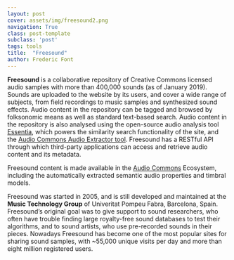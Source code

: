```yaml
---
layout: post
cover: assets/img/freesound2.png
navigation: True
class: post-template
subclass: 'post'
tags: tools
title:  "Freesound"
author: Frederic Font
---
```


**Freesound** is a collaborative repository of Creative Commons licensed audio samples with more than 400,000 sounds (as of January 2019). Sounds are uploaded to the website by its users, and cover a wide range of subjects, from field recordings to music samples and synthesized sound effects. Audio content in the repository can be tagged and browsed by folksonomic means as well as standard text-based search. Audio content in the repository is also analysed using the open-source audio analysis tool [Essentia](http://essentia.upf.edu), which powers the similarity search functionality of the site, and the [Audio Commons Audio Extractor tool](/2018/07/15/audio-commons-audio-extractor.html). Freesound has a RESTful API through which third-party applications can access and retrieve audio content and its metadata.

Freesound content is made available in the [Audio Commons](https://audiocommons.org) Ecosystem, including the automatically extracted semantic audio properties and timbral models.

Freesound was started in 2005, and is still developed and maintained at the **Music Technology Group** of Univeritat Pompeu Fabra, Barcelona, Spain. Freesound’s original goal was to give support to sound researchers, who often have trouble finding large royalty-free sound databases to test their algorithms, and to sound artists, who use pre-recorded sounds in their pieces. Nowadays Freesound has become one of the most popular sites for sharing sound samples, with ~55,000 unique visits per day and more than eight million registered users.
